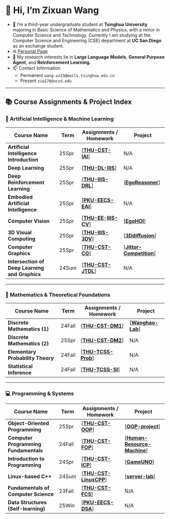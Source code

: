 # 👋 Hi, I’m Zixuan Wang

- 🌱 I’m a third-year undergraduate student at **Tsinghua University** majoring in Basic Science of Mathematics and Physics, with a minor in Computer Science and Technology. Currently I am studying at the Computer Science and Engineering (CSE) department at **UC San Diego** as an exchange student.
- 🌐 [Personal Page](https://wannabeyourfriend.github.io/)
- 🔬 My research interests lie in **Large Language Models**, **General Purpose Agent**, and **Reinforcement Learning**.
- 📫 Contact Information
    - Permanent `wang-zx23@mails.tsinghua.edu.cn`
    - Present `ziw178@ucsd.edu`

---

## 📚 Course Assignments & Project Index

### 🧠 Artificial Intelligence & Machine Learning
| Course Name                                      | Term   | Assignments / Homework                                                                 | Project                                                                 |
| ------------------------------------------------ | ------ | -------------------------------------------------------------------------------------- | ----------------------------------------------------------------------- |
| **Artificial Intelligence Introduction**                      | 25Spr  | [**[THU-CST-IAI](https://github.com/wannabeyourfriend/THU-CST-IAI-2025spring)**]       | N/A                                                                     |
| **Deep Learning**                                | 25Spr  | [**[THU-DL-IIIS](https://github.com/wannabeyourfriend/THU-DL-IIIS-2025spring)**]       | N/A                                                                     |
| **Deep Reinforcement Learning**                  | 25Spr  | [**[THU-IIIS-DRL](https://github.com/wannabeyourfriend/THU-IIIS-DRL-2025spring)**]     | [**[EgoReasoner](https://github.com/wannabeyourfriend/EgoReasoner)**]   |
| **Embodied Artificial Intelligence**             | 25Spr  | [**[PKU-EECS-EAI](https://github.com/wannabeyourfriend/PKU-EECS-EAI-2025spring)**]     | N/A                                                                     |
| **Computer Vision**                              | 25Spr  | [**[THU-EE-IIIS-CV](https://github.com/wannabeyourfriend/THU-EE-IIIS-CV-2025spring)**] | [**[EgoHOI](https://github.com/wannabeyourfriend/EgoHOI)**]             |
| **3D Visual Computing**                          | 25Spr  | [**[THU-IIIS-3DV](https://github.com/wannabeyourfriend/THU-IIIS-3DV-2025spring)**]     | [**[3Ddiffusion](https://github.com/wannabeyourfriend/3D-Visual-Computing-Project)**] |
| **Computer Graphics**                            | 25Spr  | [**[THU-CST-CG](https://github.com/wannabeyourfriend/THU-CST-CG-2025spring)**]         | [**[Jittor-Competition](https://github.com/wannabeyourfriend/Jitter-5th-human-skeleton-prediction-track)**] |
| **Intersection of Deep Learning and Graphics**   | 24Sum  | [**[THU-CST-JTDL](https://github.com/wannabeyourfriend/THU-CST-JTDL-2024summer)**]     | N/A                                                                     |

---

### 📐 Mathematics & Theoretical Foundations
| Course Name                          | Term   | Assignments / Homework                                                                 | Project                                                                 |
| ------------------------------------ | ------ | -------------------------------------------------------------------------------------- | ----------------------------------------------------------------------- |
| **Discrete Mathematics (1)**         | 24Fall | [**[THU-CST-DM1](https://github.com/wannabeyourfriend/THU-CST-DM1-2024fall)**]         | [**[Wanghao-Lab](https://github.com/wannabeyourfriend/Wanghao-algorithm-Lab)**] |
| **Discrete Mathematics (2)**         | 25Spr  | [**[THU-CST-DM2](https://github.com/wannabeyourfriend/THU-CST-DM2-2025spring)**]       | N/A                                                                     |
| **Elementary Probability Theory**    | 24Fall | [**[THU-TCSS-Prob](https://github.com/wannabeyourfriend/THU-TCSS-Prob-2024fall)**]     | N/A                                                                     |
| **Statistical Inference**            | 24Fall | [**[THU-TCSS-SI](https://github.com/wannabeyourfriend/THU-TCSS-SI-2024fall)**]         | N/A                                                                     |

---

### 💻 Programming & Systems
| Course Name                          | Term   | Assignments / Homework                                                                 | Project                                                                 |
| ------------------------------------ | ------ | -------------------------------------------------------------------------------------- | ----------------------------------------------------------------------- |
| **Object-Oriented Programming**      | 25Spr  | [**[THU-CST-OOP](https://github.com/wannabeyourfriend/THU-CST-OOP-2025spring)**]       | [**[OOP-project](https://github.com/wannabeyourfriend/OOP-project)**]   |
| **Computer Programming Fundamentals**| 24Fall | [**[THU-CST-FOP](https://github.com/wannabeyourfriend/THU-CST-FOP-2024fall)**]         | [**[Human-Resource-Machine](https://github.com/wannabeyourfriend/Human-Resource-Machine)**] |
| **Introduction to Programming**      | 24Spr  | [**[THU-CST-ICP](https://github.com/wannabeyourfriend/THU-CST-ICP-2024spring)**]       | [**[GameUNO](https://github.com/wannabeyourfriend/UNO-card-game-EasyX)**] |
| **Linux-based C++**                  | 24Sum  | [**[THU-CST-LinuxCPP](https://github.com/wannabeyourfriend/THU-CST-LinuxCPP-2024summer)**] | [**[server-lab](https://github.com/wannabeyourfriend/linux-cpp-server-lab)**] |
| **Fundamentals of Computer Science** | 23Fall | [**[THU-CST-FCS](https://github.com/wannabeyourfriend/THU-CST-FCS-2023fall)**]         | N/A                                                                     |
| **Data Structures (Self-learning)**  | 25Win  | [**[PKU-EECS-DSA](https://github.com/wannabeyourfriend/PKU-EECS-DSA-2025winter-self-learn)**] | N/A |
